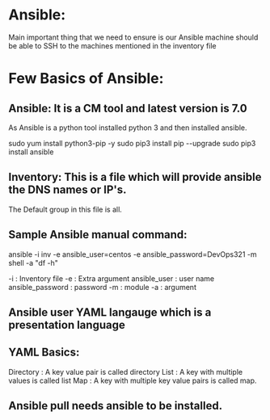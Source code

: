 # Ansible:

Main important thing that we need to ensure is our Ansible machine should be able to SSH to the machines mentioned in the inventory file

# Few Basics of Ansible: 
## Ansible: It is a CM tool and latest version is 7.0

As Ansible is a python tool installed python 3 and then installed ansible. 

sudo yum install python3-pip -y
sudo pip3 install pip --upgrade
sudo pip3 install ansible

## Inventory: This is a file which will provide ansible the DNS names or IP's. 
The Default group in this file is all. 

## Sample Ansible manual command:
ansible -i inv -e ansible_user=centos -e ansible_password=DevOps321 -m shell -a "df -h"

-i                    :    Inventory file
-e                    :    Extra argument
ansible_user          :    user name
ansible_password      :    password
-m                    :    module
-a                    :    argument

## Ansible user YAML langauge which is a presentation language

## YAML Basics:
Directory   :   A key value pair is called directory
List        :   A key with multiple values is called list
Map         :   A key with multiple key value pairs is called map. 

## Ansible pull needs ansible to be installed.
